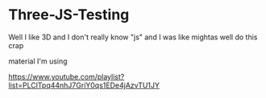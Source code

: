 # Three-JS-Testing

Well I like 3D and I don't really know "js" and I was like mightas well do this crap

material I'm using

https://www.youtube.com/playlist?list=PLClTpq44nhJ7GriY0qs1EDe4jAzvTU1JY
